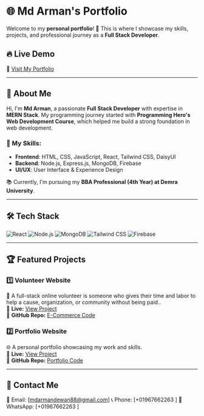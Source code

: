 # 🌐 Md Arman's Portfolio

Welcome to my **personal portfolio**! 🚀 This is where I showcase my skills, projects, and professional journey as a **Full Stack Developer**.  

## 🔥 Live Demo  
🔗 [Visit My Portfolio]()  

---

## 📌 About Me

Hi, I'm **Md Arman**, a passionate **Full Stack Developer** with expertise in **MERN Stack**. My programming journey started with **Programming Hero's Web Development Course**, which helped me build a strong foundation in web development.  

### 🎯 My Skills:  
- **Frontend**: HTML, CSS, JavaScript, React, Tailwind CSS, DaisyUI  
- **Backend**: Node.js, Express.js, MongoDB, Firebase  
- **UI/UX**: User Interface & Experience Design  

📚 Currently, I'm pursuing my **BBA Professional (4th Year) at Demra University**.  

---

## 🛠 Tech Stack  
![React](https://img.shields.io/badge/React-20232A?style=for-the-badge&logo=react&logoColor=61DAFB)
![Node.js](https://img.shields.io/badge/Node.js-43853D?style=for-the-badge&logo=node.js&logoColor=white)
![MongoDB](https://img.shields.io/badge/MongoDB-4EA94B?style=for-the-badge&logo=mongodb&logoColor=white)
![Tailwind CSS](https://img.shields.io/badge/Tailwind_CSS-38B2AC?style=for-the-badge&logo=tailwind-css&logoColor=white)
![Firebase](https://img.shields.io/badge/Firebase-FFCA28?style=for-the-badge&logo=firebase&logoColor=black)

---

## 🏆 Featured Projects  

### **1️⃣ Volunteer Website**  
🛒 A full-stack online volunteer is someone who gives their time and labor to help a cause, organization, or community without being paid..  
🔗 **Live:** [View Project](https://volunteer-client.onrender.com/)  
📂 **GitHub Repo:** [E-Commerce Code](https://github.com/programming-hero-web-course2/b10a11-client-side-armandewan)

### **2️⃣ Portfolio Website**  
🌐 A personal portfolio showcasing my work and skills.  
🔗 **Live:** [View Project]()  
📂 **GitHub Repo:** [Portfolio Code]()

---

## 📩 Contact Me  
📧 Email: [mdarmandewan88@gmail.com]
📞 Phone: [+01967662263 ]
💬 WhatsApp: [+01967662263 ]



